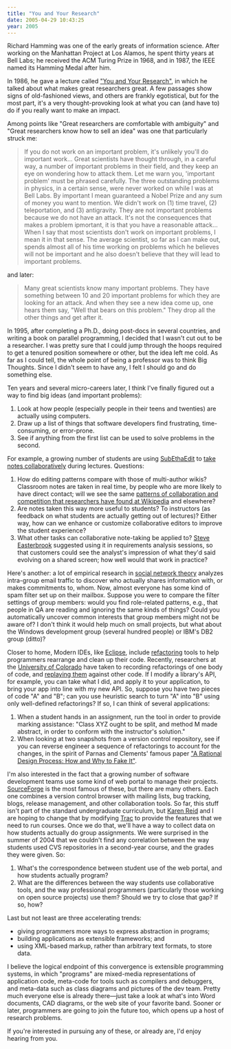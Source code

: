```yaml
---
title: "You and Your Research"
date: 2005-04-29 10:43:25
year: 2005
---
```

Richard Hamming was one of the early greats of information science.
After working on the Manhattan Project at Los Alamos, he spent thirty
years at Bell Labs; he received the ACM Turing Prize in 1968, and in
1987, the IEEE named its Hamming Medal after him.

In 1986, he gave a lecture called <a href="http://www.cs.virginia.edu/~robins/YouAndYourResearch.html">"You
and Your Research"</a>, in which he talked about what makes great
researchers great.  A few passages show signs of old-fashioned views,
and others are frankly egotistical, but for the most part, it's a very
thought-provoking look at what you can (and have to) do if you really
want to make an impact.

Among points like "Great researchers are comfortable with
ambiguity" and "Great researchers know how to sell an idea" was one
that particularly struck me:
<blockquote>
If you do not work on an important problem, it's unlikely you'll do
important work…  Great scientists have thought through, in a careful
way, a number of important problems in their field, and they keep an
eye on wondering how to attack them.  Let me warn you, 'important
problem' must be phrased carefully.  The three outstanding problems in
physics, in a certain sense, were never worked on while I was at Bell
Labs.  By important I mean guaranteed a Nobel Prize and any sum of
money you want to mention.  We didn't work on (1) time travel, (2)
teleportation, and (3) antigravity.  They are not important problems
because we do not have an attack.  It's not the consequences that
makes a problem ipmortant, it is that you have a reasonable attack…
When I say that most scientists don't work on important problems, I
mean it in that sense.  The average scientist, so far as I can make
out, spends almost all of his time working on problems which he
believes will not be important and he also doesn't believe that they
will lead to important problems.
</blockquote>
and later:
<blockquote>
Many great scientists know many important problems.  They have
something between 10 and 20 important problems for which they are
looking for an attack.  And when they see a new idea come up, one
hears them say, "Well that bears on this problem."  They drop all the
other things and get after it.
</blockquote>
In 1995, after completing a Ph.D., doing post-docs in several
countries, and writing a book on parallel programming, I decided that
I wasn't cut out to be a researcher.  I was pretty sure that I could
jump through the hoops required to get a tenured position somewhere or
other, but the idea left me cold.  As far as I could tell, the whole
point of being a professor was to think Big Thoughts.  Since I didn't
seem to have any, I felt I should go and do something else.

Ten years and several micro-careers later, I think I've finally
figured out a way to find big ideas (and important problems):
<ol>
  <li>Look at how people (especially people in their teens and twenties)
are actually using computers.</li>
  <li>Draw up a list of things that software developers find
frustrating, time-consuming, or error-prone.</li>
  <li>See if anything from the first list can be used to solve problems
in the second.</li>
</ol>
For example, a growing number of students are using <a href="http://www.codingmonkeys.de/subethaedit/">SubEthaEdit</a> to <a href="http://www.insanecats.com/cgi-bin/single.py?month=apr05&msg=26">take
notes collaboratively</a> during lectures.  Questions:
<ol>
  <li>How do editing patterns compare with those of multi-author
wikis?  Classroom notes are taken in real time, by people who are
more likely to have direct contact; will we see the same <a href="http://opensource.mit.edu/papers/viegaswattenbergdave.pdf">patterns
of collaboration and competition that researchers have found at </a><a href="http://www.wikipedia.org">Wikipedia</a> and elsewhere?</li>
  <li>Are notes taken this way more useful to students?  To
instructors (as feedback on what students are actually getting out
of lectures)?  Either way, how can we enhance or customize
collaborative editors to improve the student experience?</li>
  <li>What other tasks can collaborative note-taking be applied to?
<a href="http://www.cs.utoronto.ca/~sme">Steve Easterbrook</a>
suggested using it in requirements analysis sessions, so that
customers could see the analyst's impression of what they'd said
evolving on a shared screen; how well would that work in
practice?</li>
</ol>
Here's another: a lot of empirical research in <a href="http://www.google.ca/search?q=social+network+theory">social
network theory</a> analyzes intra-group email traffic to discover who
actually shares information with, or makes commitments to, whom.  Now,
almost everyone has some kind of spam filter set up on their mailbox.
Suppose you were to compare the filter settings of group members:
would you find role-related patterns, e.g., that people in QA are
reading and ignoring the same kinds of things?  Could you
automatically uncover common interests that group members might not be
aware of?  I don't think it would help much on small projects, but
what about the Windows development group (several hundred people) or
IBM's DB2 group (ditto)?

Closer to home, Modern IDEs, like <a href="http://www.eclipse.org">Eclipse</a>, include <a href="http://www.amazon.com/exec/obidos/ASIN/0201485672">refactoring</a>
tools to help programmers rearrange and clean up their code.
Recently, researchers at the <a href="http://www.cs.colorado.edu">University of Colorado</a> have
taken to recording refactorings of one body of code, and <a href="http://www-plan.cs.colorado.edu/diwan/icse2005.pdf">replaying
them</a> against other code.  If I modify a library's API, for
example, you can take what I did, and apply it to your application, to
bring your app into line with my new API.  So, suppose you have two
pieces of code "A" and "B"; can you use heuristic search to turn "A"
into "B" using only well-defined refactorings?  If so, I can think of
several applications:
<ol>
  <li>When a student hands in an assignment, run the tool in order to
provide marking assistance: "Class XYZ ought to be split, and method
M made abstract, in order to conform with the instructor's
solution."</li>
  <li>When looking at two snapshots from a version control repository,
see if you can reverse engineer a sequence of refactorings to
account for the changes, in the spirit of Parnas and Clements'
famous paper <a href="http://objectz.com/columnists/parnas&clements/09152003.asp">"A
Rational Design Process: How and Why to Fake It"</a>.</li>
</ol>
I'm also interested in the fact that a growing number of software
development teams use some kind of web portal to manage their
projects.  <a href="http://www.sf.net">SourceForge</a> is the most
famous of these, but there are many others.  Each one combines a
version control browser with mailing lists, bug tracking, blogs,
release management, and other collaboration tools.  So far, this stuff
isn't part of the standard undergraduate curriculum, but <a href="http://www.cs.utoronto.ca/~reid">Karen Reid</a> and I are hoping
to change that by modifying <a href="http://projects.edgewall.com/trac">Trac</a> to provide the
features that we need to run courses.  Once we do that, we'll have a
way to collect data on how students actually do group assignments.  We
were surprised in the summer of 2004 that we couldn't
find any correlation between the way students used CVS
repositories in a second-year course, and the grades they were given.
So:
<ol>
  <li>What's the correspondence between student use of the web portal,
and how students actually program?</li>
  <li>What are the differences between the way students use
collaborative tools, and the way professional programmers
(particularly those working on open source projects) use them?
Should we try to close that gap?  If so, how?</li>
</ol>
Last but not least are three accelerating trends:
<ul>
  <li>giving programmers more ways to express abstraction in
programs;</li>
  <li>building applications as extensible frameworks; and</li>
  <li>using XML-based markup, rather than arbitrary text formats, to
store data.</li>
</ul>
I believe the logical endpoint of this convergence is extensible
programming systems, in which "programs" are mixed-media
representations of application code, meta-code for tools such as
compilers and debuggers, and meta-data such as class diagrams and
pictures of the dev team.  Pretty much everyone else is already
there—just take a look at what's into Word documents, CAD diagrams,
or the web site of your favorite band.  Sooner or later, programmers
are going to join the future too, which opens up a host of research
problems.

If you're interested in pursuing any of these, or already are, I'd
enjoy hearing from you.
